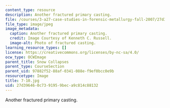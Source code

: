 ```yaml
---
content_type: resource
description: Another fractured primary casting.
file: /courses/3-a27-case-studies-in-forensic-metallurgy-fall-2007/27d396460c7391959beca9c814c88132_7-10.jpg
file_type: image/jpeg
image_metadata:
  caption: Another fractured primary casting.
  credit: Image Courtesy of Kenneth C. Russell.
  image-alt: Photo of fractured casting.
learning_resource_types: []
license: https://creativecommons.org/licenses/by-nc-sa/4.0/
ocw_type: OCWImage
parent_title: Snow Collapses
parent_type: CourseSection
parent_uid: 97882f52-88af-0341-088e-f9ef0bcc0e9b
resourcetype: Image
title: 7-10.jpg
uid: 27d39646-0c73-9195-9bec-a9c814c88132
---
```

Another fractured primary casting.